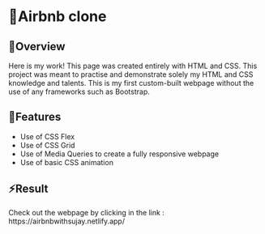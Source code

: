  <h1>💫Airbnb clone</h1>

   <h2 class="section-title">🔭Overview</h2>
    <p class="section-content">
         Here is my work! This page was created entirely with HTML and CSS. This project was meant to practise and demonstrate solely my HTML and CSS knowledge and talents. 
         This is my first custom-built webpage without the use of any frameworks such as Bootstrap.
    </p>
   <h2 class="section-title">🌱Features</h2>
   
   * Use of CSS Flex
   * Use of CSS Grid
   * Use of Media Queries to create a fully responsive webpage
   * Use of basic CSS animation
   
   <h2 class="section-title">⚡Result</h2>
  <p class="section-content">
         Check out the webpage by clicking in the link : https://airbnbwithsujay.netlify.app/
   </p>
   
  
